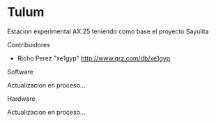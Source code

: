 Tulum
==

Estacion experimental AX.25 teniendo como base el proyecto Sayulita

Contribuidores

- Richo Perez "xe1gyp" http://www.qrz.com/db/xe1gyp

Software

Actualizacion en proceso...

Hardware

Actualizacion en proceso...

